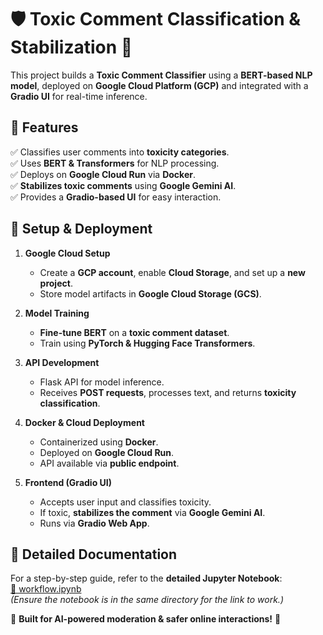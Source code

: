 # 🛡️ Toxic Comment Classification & Stabilization 🚀

This project builds a **Toxic Comment Classifier** using a **BERT-based NLP model**, deployed on **Google Cloud Platform (GCP)** and integrated with a **Gradio UI** for real-time inference.

## 📌 Features
✅ Classifies user comments into **toxicity categories**.  
✅ Uses **BERT & Transformers** for NLP processing.  
✅ Deploys on **Google Cloud Run** via **Docker**.  
✅ **Stabilizes toxic comments** using **Google Gemini AI**.  
✅ Provides a **Gradio-based UI** for easy interaction.

## 🔧 Setup & Deployment
1. **Google Cloud Setup**
   - Create a **GCP account**, enable **Cloud Storage**, and set up a **new project**.
   - Store model artifacts in **Google Cloud Storage (GCS)**.
   
2. **Model Training**
   - **Fine-tune BERT** on a **toxic comment dataset**.
   - Train using **PyTorch & Hugging Face Transformers**.

3. **API Development**
   - Flask API for model inference.
   - Receives **POST requests**, processes text, and returns **toxicity classification**.

4. **Docker & Cloud Deployment**
   - Containerized using **Docker**.
   - Deployed on **Google Cloud Run**.
   - API available via **public endpoint**.

5. **Frontend (Gradio UI)**
   - Accepts user input and classifies toxicity.
   - If toxic, **stabilizes the comment** via **Google Gemini AI**.
   - Runs via **Gradio Web App**.

## 📖 Detailed Documentation
For a step-by-step guide, refer to the **detailed Jupyter Notebook**:  
[📄 workflow.ipynb](./workflow.ipynb)  
*(Ensure the notebook is in the same directory for the link to work.)*


🎯 **Built for AI-powered moderation & safer online interactions!** 🚀
